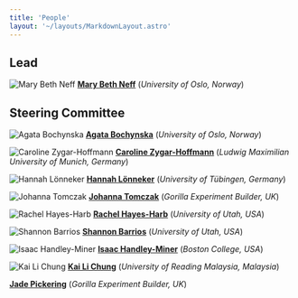 ```yaml
---
title: 'People'
layout: '~/layouts/MarkdownLayout.astro'
---
```


## Lead

![Mary Beth Neff](../assets/images/people/MaryBethNeff.jpg)<!--rehype:style=width:200px;&class=rounded-full-->
[**Mary Beth Neff**](https://www.hf.uio.no/ifikk/english/people/aca/philosophy/temporary/maryen/)<!--rehype:target=_blank--> (_University of Oslo, Norway_)

## Steering Committee

![Agata Bochynska](../assets/images/people/AB_circle.jpg)<!--rehype:style=width:200px;&class=rounded-full-->
[**Agata Bochynska**](https://www.ub.uio.no/english/about/people/samdig/open-research/agatabo/)<!--rehype:target=_blank--> (_University of Oslo, Norway_)

![Caroline Zygar-Hoffmann](../assets/images/people/CZH_circle.jpg)<!--rehype:style=width:200px;&class=rounded-full-->
[**Caroline Zygar-Hoffmann**](https://psycaroly.github.io/)<!--rehype:target=_blank--> (_Ludwig Maximilian University of Munich, Germany_)

![Hannah Lönneker](../assets/images/people/HL_circle.jpg)<!--rehype:style=width:200px;&class=rounded-full-->
[**Hannah Lönneker**](https://uni-tuebingen.de/en/faculties/faculty-of-science/departments/psychology/research-groups/diagnostics-and-cognitive-neuropsychology/research-group/staff/hannah-dorothea-loenneker/)<!--rehype:target=_blank--> (_University of Tübingen, Germany_)

![Johanna Tomczak](../assets/images/people/JT_circle.jpg)<!--rehype:style=width:200px;&class=rounded-full-->
[**Johanna Tomczak**](https://gorilla.sc/about/)<!--rehype:target=_blank--> (_Gorilla Experiment Builder, UK_)

![Rachel Hayes-Harb](../assets/images/people/RHH_circle.jpg)<!--rehype:style=width:200px;&class=rounded-full-->
[**Rachel Hayes-Harb**](https://speechlab.utah.edu/rhh.php)<!--rehype:target=_blank--> (_University of Utah, USA_)

![Shannon Barrios](../assets/images/people/SB_circle.jpg)<!--rehype:style=width:200px;&class=rounded-full-->
[**Shannon Barrios**](https://sites.google.com/view/speech-acquisition-lab/shannon-barrios)<!--rehype:target=_blank--> (_University of Utah, USA_)

![Isaac Handley-Miner](../assets/images/people/IHM_circle.jpg)<!--rehype:style=width:200px;&class=rounded-full-->
[**Isaac Handley-Miner**](https://moralitylab.bc.edu/people/isaac-handley-miner-2/)<!--rehype:target=_blank--> (_Boston College, USA_)

![Kai Li Chung](../assets/images/people/KLC_circle.jpg)<!--rehype:style=width:200px;&class=rounded-full-->
[**Kai Li Chung**](https://www.reading.edu.my/about-us/our-staff/academic-team/dr-chung-kai-li)<!--rehype:target=_blank--> (_University of Reading Malaysia, Malaysia_)

[**Jade Pickering**](https://gorilla.sc/about/)<!--rehype:target=_blank--> (_Gorilla Experiment Builder, UK_)